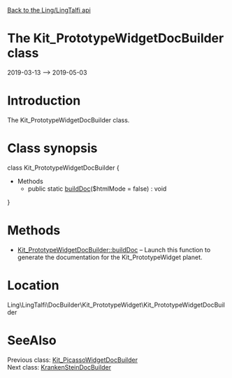 [Back to the Ling/LingTalfi api](https://github.com/lingtalfi/LingTalfi/blob/master/doc/api/Ling/LingTalfi.md)



The Kit_PrototypeWidgetDocBuilder class
================
2019-03-13 --> 2019-05-03






Introduction
============

The Kit_PrototypeWidgetDocBuilder class.



Class synopsis
==============


class <span class="pl-k">Kit_PrototypeWidgetDocBuilder</span>  {

- Methods
    - public static [buildDoc](https://github.com/lingtalfi/LingTalfi/blob/master/doc/api/Ling/LingTalfi/DocBuilder/Kit_PrototypeWidget/Kit_PrototypeWidgetDocBuilder/buildDoc.md)($htmlMode = false) : void

}






Methods
==============

- [Kit_PrototypeWidgetDocBuilder::buildDoc](https://github.com/lingtalfi/LingTalfi/blob/master/doc/api/Ling/LingTalfi/DocBuilder/Kit_PrototypeWidget/Kit_PrototypeWidgetDocBuilder/buildDoc.md) &ndash; Launch this function to generate the documentation for the Kit_PrototypeWidget planet.





Location
=============
Ling\LingTalfi\DocBuilder\Kit_PrototypeWidget\Kit_PrototypeWidgetDocBuilder


SeeAlso
==============
Previous class: [Kit_PicassoWidgetDocBuilder](https://github.com/lingtalfi/LingTalfi/blob/master/doc/api/Ling/LingTalfi/DocBuilder/Kit_PicassoWidget/Kit_PicassoWidgetDocBuilder.md)<br>Next class: [KrankenSteinDocBuilder](https://github.com/lingtalfi/LingTalfi/blob/master/doc/api/Ling/LingTalfi/DocBuilder/KrankenStein/KrankenSteinDocBuilder.md)<br>
